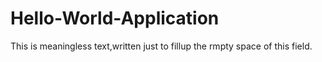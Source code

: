 # Hello-World-Application
This is meaningless text,written just to fillup the rmpty space of this field.
